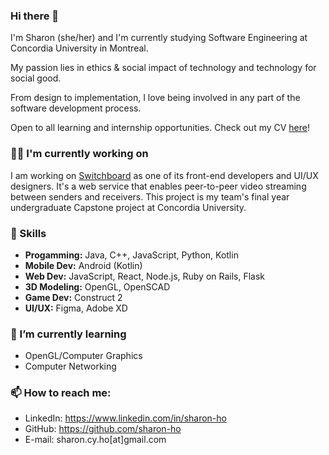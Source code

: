 ### Hi there 👋
I'm Sharon (she/her) and I'm currently studying Software Engineering at Concordia University in Montreal. 

My passion lies in ethics & social impact of technology and technology for social good.

From design to implementation, I love being involved in any part of the software development process.

Open to all learning and internship opportunities. Check out my CV [here](https://github.com/sharon-ho/sharon-ho/blob/main/Sharon%20Ho%20Resume.pdf)!

### 👩‍💻 I'm currently working on

I am working on [Switchboard](https://github.com/bean-pod/switchboard) as one of its front-end developers and UI/UX designers. It's a web service that enables peer-to-peer video streaming between senders and receivers. This project is my team's final year undergraduate Capstone project at Concordia University. 

### 🔭 Skills

- **Progamming:** Java, C++, JavaScript, Python, Kotlin
- **Mobile Dev:** Android (Kotlin)
- **Web Dev:** JavaScript, React, Node.js, Ruby on Rails, Flask
- **3D Modeling:** OpenGL, OpenSCAD
- **Game Dev:** Construct 2
- **UI/UX:** Figma, Adobe XD

### 🌱 I’m currently learning 

- OpenGL/Computer Graphics
- Computer Networking
    
### 📫 How to reach me: 

- LinkedIn: https://www.linkedin.com/in/sharon-ho
- GitHub: https://github.com/sharon-ho
- E-mail: sharon.cy.ho[at]gmail.com
   
